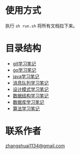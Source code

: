 # 使用方式

执行 `sh run.sh` 将所有文档拉下来。

# 目录结构

- [git学习笔记](https://github.com/sunzhangshuai/mygit)
- [go学习笔记](https://github.com/sunzhangshuai/mygo)
- [java学习笔记](https://github.com/sunzhangshuai/myjava)
- [消息队列学习笔记](https://github.com/sunzhangshuai/mymq)
- [设计模式学习笔记](https://github.com/sunzhangshuai/mydesignmode)
- [数据结构学习笔记](https://github.com/sunzhangshuai/mydatastructure)
- [数据库学习笔记](https://github.com/sunzhangshuai/mydatabase)
- [算法学习笔记](https://github.com/sunzhangshuai/myalgorithm)

# 联系作者

zhangshuai1134@gmail.com
